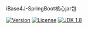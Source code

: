 iBase4J-SpringBoot核心jar包

[![Version](https://img.shields.io/badge/version-1.2.9-brightgreen.svg)](http://search.maven.org/#search%7Cga%7C1%7Ctop.ibase4j)
[![License](http://img.shields.io/:license-apache-blue.svg "2.0")](http://www.apache.org/licenses/LICENSE-2.0.html)
[![JDK 1.8](https://img.shields.io/badge/JDK-1.8-green.svg "JDK 1.8")]()
